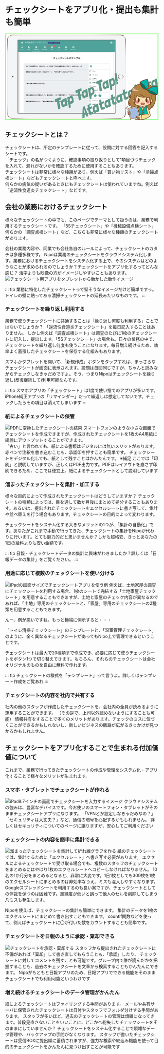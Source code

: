# チェックシートをアプリ化・提出も集計も簡単
![チェックシートとして使う](../image/icatch/i2.png)

## チェックシートとは？
チェックシートは、所定のテンプレートに従って、設問に対する回答を記入するシートです。  
「チェック」の名がつくように、確認事項の振り返りとして1項目づつチェックを入れて、漏れがないかを確認するために使用することもあります。  
チェックシートは非常に様々な種類があり、例えば「買い物リスト」や「清掃点検シート」などもチェックシートと呼べます。  
何らかの病気の疑いがあるときにもチェックシートは使われていますね。例えば「逆流性食道炎チェックシート」などです。  

## 会社の業務におけるチェックシート
様々なチェックシートの中でも、このページでテーマとして扱うのは、業務で利用するチェックシートです。
「5Sチェックシート」や「機械設備点検シート」何らかの「調査点検シート」など、こちらも非常に様々な種類のチェックシートがあります。

会社の業務内容や、同業でも会社各自のルールによって、チェックシートのカタチは多種多様です。
Nipoは業務のチェックシートをクラウドシステム化します。業務におけるチェックシートをシステム化する上で、そのシステムはどのようなことが求められるのでしょうか？チェックシートをアプリ化するってどんな感じ？
活字よりも映像の方がイメージしやすいこともあります。
![チェックシート用アプリをタブレットから動かした動作イメージ](/idea/i1.gif)


::: tip
業務に特化したチェックシートって堅そうなイメージだけど簡単ですっ。
トイレの壁に貼ってある清掃チェックシートの延長みたいなものです。
:::

### チェックシートを繰り返し利用する
業務で使うチェックシートに共通することは「繰り返し何度も利用する」ことではないでしょうか？
「逆流性食道炎チェックシート」を毎日記入することはありません。
しかし例えば「調査点検シート」は調査のたびに1枚のチェックシートに記入し、提出します。「5Sチェックシート」の場合も。日々の業務の中で、チェックシートを繰り返し何度も使うことになります。毎日増え続けるため、効率よく蓄積したチェックシートを保存する仕組みもあります。

スマホかタブレットを開いて、「新規作成」ボタンをタップすれば、まっさらなチェックシートが画面に表示されます。設問は毎回同じですが、ちゃんと読みながらチェックしなきゃだめですよ。そう、つまりNipoはチェックシートを繰り返し(反復継続して)利用可能なんです。

::: tip
スマホアプリの「チェックシート」は1度で使い捨てのアプリが多いです。  
iPhone純正アプリの「リマインダー」だって繰返しは想定してないです。チェックしたらその項目は消えてしまいます
:::

### 紙によるチェックシートの保管
![PDFに変換したチェックシートの結果](/idea/i2.png)
スマートフォンのような小さな画面でチェックシートを作成できますが、作成されたチェックシートを1枚のA4用紙に綺麗にアウトプットすることができます。<br>
「古い」と言われても、紙による書類はデジタルには無いメリットがあります。
赤ペンで注釈を書き込むことも、承認印を押すことも簡単です。
チェックシートをデジタル化しても、紙として残すことはかんたんです。
※補足
ここでは「印刷」と説明していますが、正しくはPDF出力です。PDFはレイアウトを崩さず印刷できるため、ここでは便宜上、紙によるチェックシートとして説明しています


### 溜まったチェックシートを集計・加工する
様々な目的によって作成されたチェックシートはどうしていますか？
チェックシートの種類によっては、目を通して数か月後にまとめて処分することもあります。あるいは、提出されたチェックシートをエクセルシートに書き写して、集計や並べ替えを行う場合もあります。チェックシートの目的によって変わります。

チェックシートをシステム化する大きなメリットの1つが、「集計の自動化」です。あなたがこれまで手動で行ってきた、チェックシートの集計をNipoが代わりに行います。とても魅力的だと思いませんか？しかも超格安、きっとあなたの1日の給料よりも安い金額です。

::: tip
日報・チェックシートデータの集計に興味がわきましたか？詳しくは「日報データの集計」をご覧ください。
:::

### 用途に応じて複数のチェックシートを使い分ける

![iPadの画面サイズでチェックシートアプリを使う例](/idea/i3.gif)
例えば、土地家屋の調査にチェックシートを利用する場合、1枚のシートで完結する「土地家屋チェックシート」を用意することもできますが、土地と家屋のチェック内容が異なるのであれば、「土地」専用のチェックシートと、「家屋」専用のチェックシートの2種類を用意することもできます。

んー、例が悪いですね。もっと極端に例示すると・・・

「トイレ清掃チェックシート」のテンプレートと、「温室管理チェックシート」のように、全く異なるチェックシートがあってもNipo上で管理できるということです。

チェックシートは最大で20種類まで作成でき、必要に応じて使うチェックシートをボタン1つで切り替えできます。もちろん、それらのチェックシートは会社オリジナルのものを自由に無料で作れます。

::: tip
チェックシートの様式を「テンプレート」って言うよ。詳しくはテンプレート作成をご覧あれ
:::


### チェックシートの内容を社内で共有する
社内の他のスタッフが作成したチェックシートを、会社内の全員が読めるように運用することができます。
（その逆で、上司以外読めないようにすることも可能）
情報共有をすることで多くのメリットがあります。チェックのミスに気づくことができるかもしれないし、新しいビジネスの販路が広がるきっかけが見つかるかもしれません。

## チェックシートをアプリ化することで生まれる付加価値について
これまで、業務で行ってきたチェックシートの作成や管理をシステム化・アプリ化することで様々なメリットが生まれます。

### スマホ・タブレットでチェックシートが作れる
![iPad9.7インチの画面でチェックシートを入力するイメージ](/idea/i4.png)
クラウドシステムの強みは、豊富なデバイスです。今お使いのスマートフォン・タブレットがそのままチェックシートアプリになります。
「VPNとか設定しなきゃだめなの？」「セキュリティは大丈夫？」など、通信の暗号を心配するかもしれません。
詳しくはセキュリティについてのページに譲りますが、安心してご利用ください

### チェックシートの内容を簡単に集計できる
![溜まったチェックシートを集計して折れ線グラフを作る](/idea/i5.gif)
紙のチェックシートでは、集計するために「エクセルシート」へ書き写す必要があります。
エクセルによるチェックシートで受け取る場合でも、複数のスタッフのチェックシートをまとめるにはやはり1枚のエクセルシートへコピーしなければなりません。
10名の1か月分をまとめるとなると、非常に大変です。1日1枚としても300枚を1枚のエクセルシートにまとめるのは非効率なうえ、ミスも混入しやすくなります。
Googleスプレッドシートを利用するのも良い案ですが、チェックシートとしての体裁を保つのは困難です。熟練度が低いと誤って他人のセルを削除してしまう凡ミスも発生します。

Nipoを使えば、チェックシートの集計も簡単にできます。
集計のデータを1枚のエクセルシートにまとめて書き出すこともできます。
countif関数などを使って、例えばチェックシートに〇が付いた数をカウントすることも簡単です。

### チェックシートを日報のように承認・棄却できる
![チェックシートを承認・棄却する](/idea/i6.gif)
スタッフから提出されたチェックシートに不備があれば「棄却」して書き直してもらうことも、「承認」したり、
チェックシートに対してコメントを残すことも可能です。グループ内で誰が読んだかを把握することも、過去のチェックシートを文章から検索することもかんたんにできます。
Nipoがもともと日報アプリのため、日報アプリでできる機能をそのままチェックシートでも利用可能というわけです

### 増え続けるチェックシートのデータ管理がかんたん
紙によるチェックシートはファイリングする手間があります。
メールや共有サーバに保管されたチェックシートは日付やスタッフでフォルダ分けする手間があります。
スタッフが多いほど、過去のチェックシートの管理は煩雑になってきます。普段見直さないことをいいことに、どこかへ紛失したチェックシートをそのままにしていませんか？
チェックシートをシステム化することで煩雑なデータ管理や、バックアップの手間がなくなります。
スタッフが書いたチェックシートは受信BOXに提出順に蓄積されますが、強力な検索や絞込み機能を使って目的のチェックシートをかんたんに見つけ出すことが可能です


